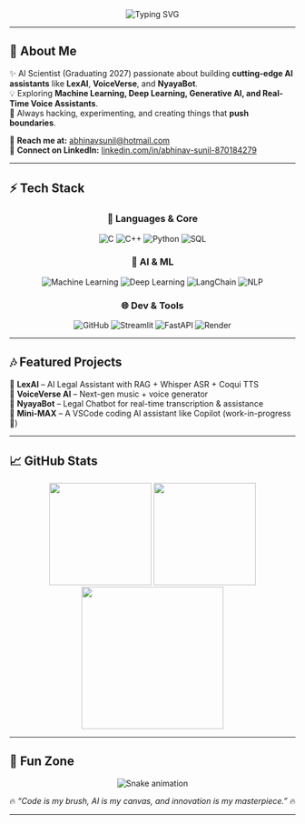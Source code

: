 <!-- Legendary GitHub Profile README for Abhinav Sunil -->

<div align="center">
  <img src="https://readme-typing-svg.herokuapp.com?font=Fira+Code&size=28&duration=2500&pause=1000&color=00F5FF&center=true&vCenter=true&width=800&lines=Hey%2C+I'm+Abhinav+Sunil+👋;AI+Scientist+%7C+Innovator+%7C+Engineer;Building+Next-Gen+AI+Assistants+🤖;Machine+Learning+%7C+Deep+Learning+%7C+NLP+%7C+RAG;Welcome+to+my+Legendary+Profile!" alt="Typing SVG" />
</div>

---

## 🌌 About Me  
✨ AI Scientist (Graduating 2027) passionate about building **cutting-edge AI assistants** like **LexAI**, **VoiceVerse**, and **NyayaBot**.  
💡 Exploring **Machine Learning, Deep Learning, Generative AI, and Real-Time Voice Assistants**.  
🚀 Always hacking, experimenting, and creating things that **push boundaries**.  

📩 **Reach me at:** [abhinavsunil@hotmail.com](mailto:abhinavsunil@hotmail.com)  
🔗 **Connect on LinkedIn:** [linkedin.com/in/abhinav-sunil-870184279](https://www.linkedin.com/in/abhinav-sunil-870184279/)  

---

## ⚡ Tech Stack  

<div align="center">

### 🚀 Languages & Core
![C](https://img.shields.io/badge/C-00599C?style=for-the-badge&logo=c&logoColor=white)
![C++](https://img.shields.io/badge/C++-004482?style=for-the-badge&logo=cplusplus&logoColor=white)
![Python](https://img.shields.io/badge/Python-FFD43B?style=for-the-badge&logo=python&logoColor=blue)
![SQL](https://img.shields.io/badge/SQL-4479A1?style=for-the-badge&logo=postgresql&logoColor=white)

### 🧠 AI & ML
![Machine Learning](https://img.shields.io/badge/Machine%20Learning-FF6F00?style=for-the-badge&logo=tensorflow&logoColor=white)
![Deep Learning](https://img.shields.io/badge/Deep%20Learning-FF0000?style=for-the-badge&logo=pytorch&logoColor=white)
![LangChain](https://img.shields.io/badge/LangChain-121D33?style=for-the-badge&logo=chainlink&logoColor=white)
![NLP](https://img.shields.io/badge/NLP-00897B?style=for-the-badge&logo=googletagmanager&logoColor=white)

### 🌐 Dev & Tools
![GitHub](https://img.shields.io/badge/GitHub-000000?style=for-the-badge&logo=github&logoColor=white)
![Streamlit](https://img.shields.io/badge/Streamlit-FF4B4B?style=for-the-badge&logo=streamlit&logoColor=white)
![FastAPI](https://img.shields.io/badge/FastAPI-009688?style=for-the-badge&logo=fastapi&logoColor=white)
![Render](https://img.shields.io/badge/Render-46E3B7?style=for-the-badge&logo=render&logoColor=black)

</div>

---

## 🎶 Featured Projects  

🔹 **LexAI** – AI Legal Assistant with RAG + Whisper ASR + Coqui TTS  
🔹 **VoiceVerse AI** – Next-gen music + voice generator  
🔹 **NyayaBot** – Legal Chatbot for real-time transcription & assistance  
🔹 **Mini-MAX** – A VSCode coding AI assistant like Copilot (work-in-progress 🚀)  

---

## 📈 GitHub Stats  

<div align="center">
  
<img src="https://github-readme-streak-stats.herokuapp.com?user=abhinavsunil&theme=radical&hide_border=true&border_radius=15" height="180" />

<img src="https://github-readme-stats.vercel.app/api?username=abhinavsunil&show_icons=true&theme=radical&hide_border=true&border_radius=15" height="180" />

<img src="https://github-readme-activity-graph.vercel.app/graph?username=abhinavsunil&theme=react-dark&hide_border=true&bg_color=0D1117&line=00F5FF&point=FFFFFF&area=true&hide_title=false" height="250"/>

</div>

---

## 🎇 Fun Zone  

<div align="center">

![Snake animation](https://github.com/abhinavsunil/abhinavsunil/blob/output/github-contribution-grid-snake.svg)

🔥 *“Code is my brush, AI is my canvas, and innovation is my masterpiece.”* 🔥  

</div>

---
